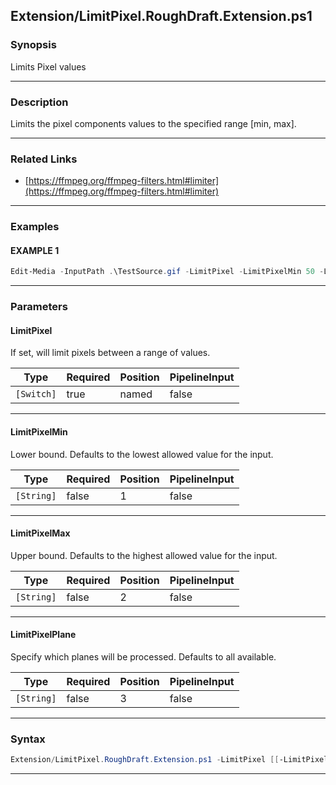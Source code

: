 
Extension/LimitPixel.RoughDraft.Extension.ps1
---------------------------------------------
### Synopsis
Limits Pixel values

---
### Description

Limits the pixel components values to the specified range [min, max].

---
### Related Links
* [https://ffmpeg.org/ffmpeg-filters.html#limiter](https://ffmpeg.org/ffmpeg-filters.html#limiter)



---
### Examples
#### EXAMPLE 1
```PowerShell
Edit-Media -InputPath .\TestSource.gif -LimitPixel -LimitPixelMin 50 -LimitPixelMax 200
```

---
### Parameters
#### **LimitPixel**

If set, will limit pixels between a range of values.






|Type      |Required|Position|PipelineInput|
|----------|--------|--------|-------------|
|`[Switch]`|true    |named   |false        |



---
#### **LimitPixelMin**

Lower bound. Defaults to the lowest allowed value for the input.






|Type      |Required|Position|PipelineInput|
|----------|--------|--------|-------------|
|`[String]`|false   |1       |false        |



---
#### **LimitPixelMax**

Upper bound. Defaults to the highest allowed value for the input.






|Type      |Required|Position|PipelineInput|
|----------|--------|--------|-------------|
|`[String]`|false   |2       |false        |



---
#### **LimitPixelPlane**

Specify which planes will be processed. Defaults to all available.






|Type      |Required|Position|PipelineInput|
|----------|--------|--------|-------------|
|`[String]`|false   |3       |false        |



---
### Syntax
```PowerShell
Extension/LimitPixel.RoughDraft.Extension.ps1 -LimitPixel [[-LimitPixelMin] <String>] [[-LimitPixelMax] <String>] [[-LimitPixelPlane] <String>] [<CommonParameters>]
```
---




